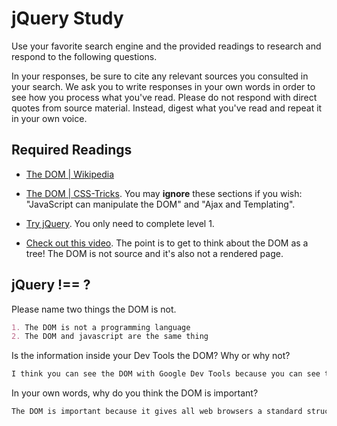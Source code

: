# jQuery Study

Use your favorite search engine and the provided readings to research and
respond to the following questions.

In your responses, be sure to cite any relevant sources you consulted in your
search. We ask you to write responses in your own words in order to see how you
process what you've read. Please do not respond with direct quotes from source
material. Instead, digest what you've read and repeat it in your own voice.

## Required Readings

-   [The DOM | Wikipedia](https://en.wikipedia.org/wiki/Document_Object_Model)

-   [The DOM | CSS-Tricks](https://css-tricks.com/dom/). You may **ignore**
    these sections if you wish: "JavaScript can manipulate the DOM" and "Ajax
    and Templating".

-   [Try jQuery](http://try.jquery.com/). You only need to complete level 1.

-   [Check out this video](https://www.youtube.com/watch?v=n1cKlKM3jYI). The
point is to get to think about the DOM as a tree! The DOM is not source and
it's also not a rendered page.

## jQuery !== ?

Please name two things the DOM is not.

```md
1. The DOM is not a programming language
2. The DOM and javascript are the same thing
```

Is the information inside your Dev Tools the DOM? Why or why not?

```md
I think you can see the DOM with Google Dev Tools because you can see the html structure when you tab over to the "elements tab". The elements tab default view is collasped to show all the element ids that the developer would have set in her html file.
```

In your own words, why do you think the DOM is important?

```md
The DOM is important because it gives all web browsers a standard structure to follow when rendering web pages. Haivng a standard stucture makes developement easier because you can assume that all web browsers will be rendering pages according to the standard structure, so you don't have worry about making your structure different for different browsers. This saves a lot of development time and money.
```
